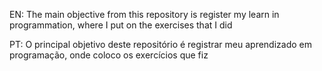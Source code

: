 EN: The main objective from this repository is register my learn in programmation, where I put on the exercises that I did

PT: O principal objetivo deste repositório é registrar meu aprendizado em programação, onde coloco os exercícios que fiz
